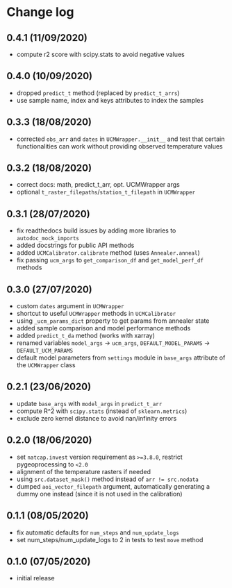# Change log

## 0.4.1 (11/09/2020)

* compute r2 score with scipy.stats to avoid negative values

## 0.4.0 (10/09/2020)

* dropped `predict_t` method (replaced by `predict_t_arrs`)
* use sample name, index and keys attributes to index the samples

## 0.3.3 (18/08/2020)

* corrected `obs_arr` and `dates` in `UCMWrapper.__init__` and test that certain functionalities can work without providing observed temperature values

## 0.3.2 (18/08/2020)

* correct docs: math, predict_t_arr, opt. UCMWrapper args
* optional `t_raster_filepaths`/`station_t_filepath` in `UCMWrapper`

## 0.3.1 (28/07/2020)

* fix readthedocs build issues by adding more libraries to `autodoc_mock_imports`
* added docstrings for public API methods
* added `UCMCalibrator.calibrate` method (uses `Annealer.anneal`)
* fix passing `ucm_args` to `get_comparison_df` and `get_model_perf_df` methods

## 0.3.0 (27/07/2020)
 
* custom `dates` argument in `UCMWrapper`
* shortcut to useful `UCMWrapper` methods in `UCMCalibrator`
* using `_ucm_params_dict` property to get params from annealer state
* added sample comparison and model performance methods
* added `predict_t_da` method (works with xarray) 
* renamed variables `model_args` -> `ucm_args`, `DEFAULT_MODEL_PARAMS` -> `DEFAULT_UCM_PARAMS`
* default model parameters from `settings` module in `base_args` attribute of the `UCMWrapper` class

## 0.2.1 (23/06/2020)

* update `base_args` with `model_args` in `predict_t_arr`
* compute R^2 with `scipy.stats` (instead of `sklearn.metrics`)
* exclude zero kernel distance to avoid nan/infinity errors

## 0.2.0 (18/06/2020)

* set `natcap.invest` version requirement as `>=3.8.0`, restrict pygeoprocessing to `<2.0`
* alignment of the temperature rasters if needed
* using `src.dataset_mask()` method instead of `arr != src.nodata`
* dumped `aoi_vector_filepath` argument, automatically generating a dummy one instead (since it is not used in the calibration)

## 0.1.1 (08/05/2020)

* fix automatic defaults for `num_steps` and `num_update_logs`
* set num_steps/num_update_logs to 2 in tests to test `move` method

## 0.1.0 (07/05/2020)

* initial release
